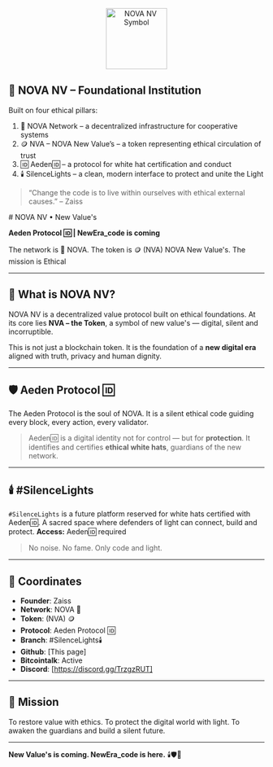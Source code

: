 <p align="center">

<img title="" src="file:///home/seventy/Imagens/Token_Oficial__NOVA_NV__Circular.png.png" alt="NOVA NV Symbol" width="120">

## 🏢 NOVA NV – Foundational Institution

Built on four ethical pillars:

1. 🛜 NOVA Network – a decentralized infrastructure for cooperative systems
2. 🪙 NVA – NOVA New Value’s – a token representing ethical circulation of trust
3. 🆔 Aeden🆔 – a protocol for white hat certification and conduct
4. 🕯️ SilenceLights – a clean, modern interface to protect and unite the Light

> “Change the code is to live within ourselves with ethical external causes.” – Zaiss

﻿﻿﻿﻿# NOVA NV • New Value's

**Aeden Protocol 🆔 | NewEra_code is coming** 

The network is 🛜 NOVA. The token is 🪙 (NVA) NOVA New Value's. The mission is Ethical

---

## 🌌 What is NOVA NV?

NOVA NV is a decentralized value protocol built on ethical foundations. 
At its core lies **NVA – the Token**, a symbol of new value's — digital, silent and incorruptible.

This is not just a blockchain token. 
It is the foundation of a **new digital era** aligned with truth, privacy and human dignity.

---

## 🛡️ Aeden Protocol 🆔

The Aeden Protocol is the soul of NOVA. 
It is a silent ethical code guiding every block, every action, every validator.

> Aeden🆔 is a digital identity not for control — but for **protection**. 
> It identifies and certifies **ethical white hats**, guardians of the new network.

---

## 🕯️ #SilenceLights

`#SilenceLights` is a future platform reserved for white hats certified with Aeden🆔. 
A sacred space where defenders of light can connect, build and protect.
**Access:** Aeden🆔 required

> No noise. No fame. Only code and light.

---

## 🔗 Coordinates

- **Founder**: Zaiss  
- **Network**: NOVA 🛜
- **Token**: (NVA) 🪙
- **Protocol**: Aeden Protocol 🆔
- **Branch**: #SilenceLights🕯️ 
- **Github**: [This page] 
- **Bitcointalk**: Active 
- **Discord**: [https://discord.gg/TrzgzRUT] 

---

## 🧭 Mission

To restore value with ethics. 
To protect the digital world with light. 
To awaken the guardians and build a silent future.

---

**New Value's is coming. NewEra_code is here.** 
🕯️🛡️🌌
